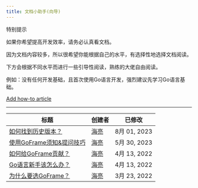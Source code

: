 ```yaml
---
title: 文档小助手(向导)
---
```


特别提示

如果你希望提高开发效率，请务必认真看文档。

因为文档内容较多，所以很希望你能根据自己的水平，有选择性地选择文档阅读。

下方会根据不同水平而进行一些引导性阅读，熟练的大佬自由阅读。

例如：没有任何开发基础，且首次使用Go语言开发，强烈建议先学习Go语言基础。

[Add how-to article](https://goframe.org?createDialogSpaceKey=gf&createDialogBlueprintId=a4700d44-e8e2-42a0-8f5d-5f84ea6ccf94)

* * *

| 标题 | 创建者 | 已修改 |
| --- | --- | --- |
| [如何找到历史版本？](/docs/其他资料/文档小助手-向导/如何找到历史版本？) | [海亮](/display/~hailaz) | 8月 01, 2023 |
| [使用GoFrame须知&提问技巧](/docs/其他资料/文档小助手-向导/使用GoFrame须知&提问技巧) | [海亮](/display/~hailaz) | 5月 30, 2023 |
| [如何给GoFrame贡献？](/docs/其他资料/文档小助手-向导/如何给GoFrame贡献？) | [海亮](/display/~hailaz) | 4月 13, 2022 |
| [Go语言新手该怎么办？](/docs/其他资料/文档小助手-向导/Go语言新手该怎么办？) | [海亮](/display/~hailaz) | 4月 13, 2022 |
| [为什么要选GoFrame？](/docs/其他资料/文档小助手-向导/为什么要选GoFrame？) | [海亮](/display/~hailaz) | 3月 23, 2022 |